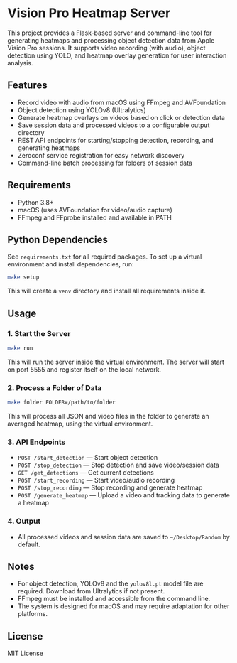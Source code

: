 # Vision Pro Heatmap Server

This project provides a Flask-based server and command-line tool for generating heatmaps and processing object detection data from Apple Vision Pro sessions. It supports video recording (with audio), object detection using YOLO, and heatmap overlay generation for user interaction analysis.

## Features
- Record video with audio from macOS using FFmpeg and AVFoundation
- Object detection using YOLOv8 (Ultralytics)
- Generate heatmap overlays on videos based on click or detection data
- Save session data and processed videos to a configurable output directory
- REST API endpoints for starting/stopping detection, recording, and generating heatmaps
- Zeroconf service registration for easy network discovery
- Command-line batch processing for folders of session data

## Requirements
- Python 3.8+
- macOS (uses AVFoundation for video/audio capture)
- FFmpeg and FFprobe installed and available in PATH

## Python Dependencies
See `requirements.txt` for all required packages. To set up a virtual environment and install dependencies, run:

```bash
make setup
```

This will create a `venv` directory and install all requirements inside it.

## Usage

### 1. Start the Server
```bash
make run
```
This will run the server inside the virtual environment. The server will start on port 5555 and register itself on the local network.

### 2. Process a Folder of Data
```bash
make folder FOLDER=/path/to/folder
```
This will process all JSON and video files in the folder to generate an averaged heatmap, using the virtual environment.

### 3. API Endpoints
- `POST /start_detection` — Start object detection
- `POST /stop_detection` — Stop detection and save video/session data
- `GET /get_detections` — Get current detections
- `POST /start_recording` — Start video/audio recording
- `POST /stop_recording` — Stop recording and generate heatmap
- `POST /generate_heatmap` — Upload a video and tracking data to generate a heatmap

### 4. Output
- All processed videos and session data are saved to `~/Desktop/Random` by default.

## Notes
- For object detection, YOLOv8 and the `yolov8l.pt` model file are required. Download from Ultralytics if not present.
- FFmpeg must be installed and accessible from the command line.
- The system is designed for macOS and may require adaptation for other platforms.

## License
MIT License
